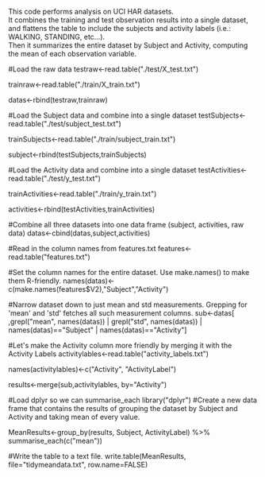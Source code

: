 This code performs analysis on UCI HAR datasets.  
It combines the training and test observation results into a single dataset, and flattens the table to include the subjects and activity labels (i.e.: WALKING, STANDING, etc…).  
Then it summarizes the entire dataset by Subject and Activity, computing the mean of each observation variable.

#Load the raw data
testraw<-read.table("./test/X_test.txt")

trainraw<-read.table("./train/X_train.txt")

datas<-rbind(testraw,trainraw)

#Load the Subject data and combine into a single dataset
testSubjects<-read.table("./test/subject_test.txt")

trainSubjects<-read.table("./train/subject_train.txt")

subject<-rbind(testSubjects,trainSubjects)

#Load the Activity data and combine into a single dataset
testActivities<-read.table("./test/y_test.txt")

trainActivities<-read.table("./train/y_train.txt")

activities<-rbind(testActivities,trainActivities)

#Combine all three datasets into one data frame (subject, activities, raw data)
datas<-cbind(datas,subject,activities)

#Read in the column names from features.txt
features<-read.table("features.txt")

#Set the column names for the entire dataset.  Use make.names() to make them R-friendly.
names(datas)<-c(make.names(features$V2),"Subject","Activity")

#Narrow dataset down to just mean and std measurements.  Grepping for 'mean' and 'std' fetches all such measurement columns.
sub<-datas[ ,grepl("mean", names(datas)) | grepl("std", names(datas)) | names(datas)=="Subject" | names(datas)=="Activity"]

#Let's make the Activity column more friendly by  merging it with the Activity Labels
activitylables<-read.table("activity_labels.txt")

names(activitylables)<-c("Activity", "ActivityLabel")

results<-merge(sub,activitylables, by="Activity")

#Load dplyr so we can summarise_each
library("dplyr")
#Create a new data frame that contains the results of grouping the dataset by Subject and Activity and taking mean of every value.

MeanResults<-group_by(results, Subject, ActivityLabel) %>% summarise_each(c("mean"))

#Write the table to a text file.
write.table(MeanResults, file="tidymeandata.txt", row.name=FALSE)
